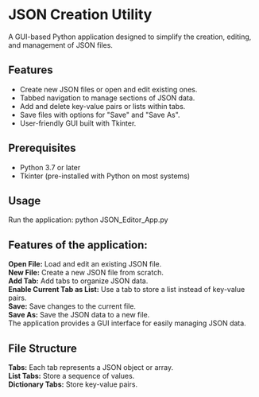 # JSON Creation Utility

A GUI-based Python application designed to simplify the creation, editing, and management of JSON files.

## Features

- Create new JSON files or open and edit existing ones.
- Tabbed navigation to manage sections of JSON data.
- Add and delete key-value pairs or lists within tabs.
- Save files with options for "Save" and "Save As".
- User-friendly GUI built with Tkinter.


## Prerequisites

- Python 3.7 or later
- Tkinter (pre-installed with Python on most systems)

## Usage
Run the application:
python JSON_Editor_App.py

## Features of the application:

**Open File:** Load and edit an existing JSON file.<br>
**New File:** Create a new JSON file from scratch.<br>
**Add Tab:** Add tabs to organize JSON data.<br>
**Enable Current Tab as List:** Use a tab to store a list instead of key-value pairs.<br>
**Save:** Save changes to the current file.<br>
**Save As:** Save the JSON data to a new file.<br>
The application provides a GUI interface for easily managing JSON data.<br>

## File Structure
**Tabs:** Each tab represents a JSON object or array.<br>
**List Tabs:** Store a sequence of values.<br>
**Dictionary Tabs:** Store key-value pairs.<br>

